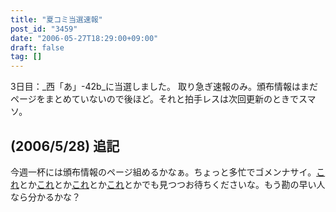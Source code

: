 ```yaml
---
title: "夏コミ当選速報"
post_id: "3459"
date: "2006-05-27T18:29:00+09:00"
draft: false
tag: []
---
```



3日目：_西「あ」-42b_に当選しました。 取り急ぎ速報のみ。頒布情報はまだページをまとめていないので後ほど。それと拍手レスは次回更新のときでスマソ。
## (2006/5/28) 追記
今週一杯には頒布情報のページ組めるかなぁ。ちょっと多忙でゴメンナサイ。[これ](/!/thA/reimu.jpg)とか[これ](/!/thA/marisa.jpg)とか[これ](/!/thA/sakuya.jpg)とか[これ](/3460)とかでも見つつお待ちくださいな。もう勘の早い人なら分かるかな？
